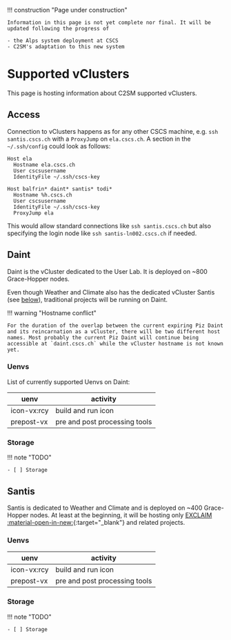 !!! construction "Page under construction"

    Information in this page is not yet complete nor final. It will be updated following the progress of

    - the Alps system deployment at CSCS
    - C2SM's adaptation to this new system

# Supported vClusters

This page is hosting information about C2SM supported vClusters. 

## Access

Connection to vClusters happens as for any other CSCS machine, e.g. `ssh santis.cscs.ch` with a `ProxyJump` on `ela.cscs.ch`.
A section in the `~/.ssh/config` could look as follows:

```config title="~/.ssh.config"
Host ela
  Hostname ela.cscs.ch
  User cscsusername
  IdentityFile ~/.ssh/cscs-key

Host balfrin* daint* santis* todi*
  Hostname %h.cscs.ch
  User cscsusername
  IdentityFile ~/.ssh/cscs-key
  ProxyJump ela
```

This would allow standard connections like `ssh santis.cscs.ch` but also specifying the login node like `ssh santis-ln002.cscs.ch` if needed.

## Daint

Daint is the vCluster dedicated to the User Lab. It is deployed on ~800 Grace-Hopper nodes.

Even though Weather and Climate also has the dedicated vCluster Santis (see [below](#santis)), traditional projects will be running on Daint.

!!! warning "Hostname conflict"

    For the duration of the overlap between the current expiring Piz Daint and its reincarnation as a vCluster, there will be two different host names. Most probably the current Piz Daint will continue being accessible at `daint.cscs.ch` while the vCluster hostname is not known yet.

### Uenvs

List of currently supported Uenvs on Daint:

| uenv        | activity                      |
|-------------|-------------------------------|
| icon-vx:rcy | build and run icon            |
| prepost-vx  | pre and post processing tools |

### Storage

!!! note "TODO"

    - [ ] Storage

## Santis

Santis is dedicated to Weather and Climate and is deployed on ~400 Grace-Hopper nodes. At least at the beginning, it will be hosting only [EXCLAIM :material-open-in-new:](https://c2sm.ethz.ch/research/exclaim.html){:target="_blank"} and related projects.

### Uenvs

| uenv        | activity                      |
|-------------|-------------------------------|
| icon-vx:rcy | build and run icon            |
| prepost-vx  | pre and post processing tools |

### Storage

!!! note "TODO"

    - [ ] Storage
